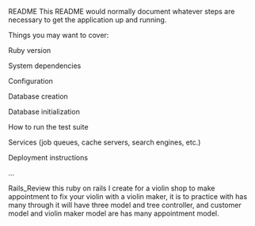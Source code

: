 README
This README would normally document whatever steps are necessary to get the application up and running.

Things you may want to cover:

Ruby version

System dependencies

Configuration

Database creation

Database initialization

How to run the test suite

Services (job queues, cache servers, search engines, etc.)

Deployment instructions

...

Rails_Review
this ruby on rails I create for a violin shop to make appointment to fix your violin with a violin maker, it is to practice with has many through
it will have three model and tree controller,
and customer model and violin maker model are has many appointment model.